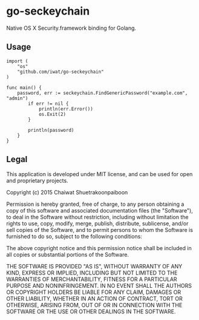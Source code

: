 go-seckeychain
==============

Native OS X Security.framework binding for Golang.

Usage
-----

    import (
        "os"
        "github.com/iwat/go-seckeychain"
    )
    
    func main() {
        password, err := seckeychain.FindGenericPassword("example.com", "admin")
            if err != nil {
                println(err.Error())
                os.Exit(2)
            }

            println(password)
        }
    }

Legal
-----

This application is developed under MIT license, and can be used for open and
proprietary projects.

Copyright (c) 2015 Chaiwat Shuetrakoonpaiboon

Permission is hereby granted, free of charge, to any person obtaining a copy
of this software and associated documentation files (the "Software"), to deal
in the Software without restriction, including without limitation the rights
to use, copy, modify, merge, publish, distribute, sublicense, and/or sell
copies of the Software, and to permit persons to whom the Software is
furnished to do so, subject to the following conditions:

The above copyright notice and this permission notice shall be included in all
copies or substantial portions of the Software.

THE SOFTWARE IS PROVIDED "AS IS", WITHOUT WARRANTY OF ANY KIND, EXPRESS OR
IMPLIED, INCLUDING BUT NOT LIMITED TO THE WARRANTIES OF MERCHANTABILITY,
FITNESS FOR A PARTICULAR PURPOSE AND NONINFRINGEMENT. IN NO EVENT SHALL THE
AUTHORS OR COPYRIGHT HOLDERS BE LIABLE FOR ANY CLAIM, DAMAGES OR OTHER
LIABILITY, WHETHER IN AN ACTION OF CONTRACT, TORT OR OTHERWISE, ARISING FROM,
OUT OF OR IN CONNECTION WITH THE SOFTWARE OR THE USE OR OTHER DEALINGS IN THE
SOFTWARE.
